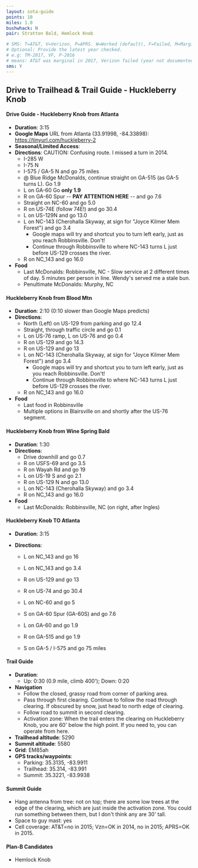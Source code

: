 ```yaml
---
layout: sota-guide
points: 10
miles: 1.0
bushwhack: N
pair: Stratton Bald, Hemlock Knob

# SMS: T=AT&T, V=Verizon, P=APRS. W=Worked (default), F=Failed, M=Marginal (some failed).
# Optional: Provide the latest year checked.
# e.g: TM-2017, VF, P-2016
# means: AT&T was marginal in 2017, Verizon failed (year not documented), APRS worked in 2016.
sms: Y
---
```

Drive to Trailhead & Trail Guide - Huckleberry Knob
--------------------------------------------------------
#### Drive Guide - Huckleberry Knob from Atlanta

* **Duration**: 3:15
* **Google Maps** URL from Atlanta (33.91998, -84.33898): https://tinyurl.com/huckleberry-2
* **Seasonal/Limited Access**:
* **Directions**: CAUTION: Confusing route.  I missed a turn in 2014.
    * I-285 W
    * I-75 N
    * I-575 / GA-5 N and go 75 miles
    * @ Blue Ridge McDonalds, continue straight on GA-515 (as GA-5 turns L). Go 1.9
    * L on GA-60 Go **only 1.9**
    * R on GA-60 Spur -- **PAY ATTENTION HERE** -- and go 7.6 
    * Straight on NC-60 and go 5.0
    * R on US-74E (follow 74E!) and go 30.4
    * L on US-129N and go 13.0
    * L on NC-143 (Cherohalla Skyway, at sign for "Joyce Kilmer Mem Forest") and go 3.4
      * Google maps will try and shortcut you to turn left early, just as you reach Robbinsville. Don't!
      * Continue through Robbinsville to where NC-143 turns L just before US-129 crosses the river.
    * R on NC_143 and go 16.0
* **Food**
    * Last McDonalds: Robbinsville, NC - Slow service at 2 different times of day. 5 minutes per person in line.  Wendy's served me a stale bun.
    * Penultimate McDonalds: Murphy, NC



#### Huckleberry Knob from Blood Mtn

- **Duration**: 2:10 (0:10 slower than Google Maps predicts)
- **Directions**:
  - North (Left) on US-129 from parking and go 12.4
  - Straight, through traffic circle and go 0.1
  - L on US-76 ramp, L on US-76 and go 0.4
  - R on US-129 and go 14.3
  - R on US-129 and go 13
  - L on NC-143 (Cherohalla Skyway, at sign for "Joyce Kilmer Mem Forest") and go 3.4
    - Google maps will try and shortcut you to turn left early, just as you reach Robbinsville. Don't!
    - Continue through Robbinsville to where NC-143 turns L just before US-129 crosses the river.
  - R on NC_143 and go 16.0
- **Food**
  - Last food in Robbinsville
  - Multiple options in Blairsville on and shortly after the US-76 segment.

#### 

#### Huckleberry Knob from Wine Spring Bald

* **Duration**: 1:30
* **Directions**:
    * Drive downhill and go 0.7
    * R on USFS-69 and go 3.5
    * R on Wayah Rd and go 19
    * L on US-19 S and go 2.1
    * R on US-129 N and go 13.0
    * L on NC-143 (Cherohalla Skyway) and go 3.4
    * R on NC_143 and go 16.0
* **Food**
    * Last McDonalds: Robbinsville, NC (on right, after Ingles)



#### Huckleberry Knob TO Atlanta

- **Duration**: 3:15

- **Directions**:

  - L on NC_143 and go 16

  - L on NC_143 and go 3.4

  - R on US-129 and go 13

  - R on US-74 and go 30.4

  - L on NC-60 and go 5

  - S on GA-60 Spur (GA-60S) and go 7.6

  - L on GA-60 and go 1.9

  - R on GA-515 and go 1.9

  - S on GA-5 / I-575 and go 75 miles


#### Trail Guide

* **Duration**: 
  * Up: 0:30 (0.9 mile, climb 400'); Down: 0:20
* **Navigation**
    * Follow the closed, grassy road from corner of parking area.
    * Pass through first clearing.  Continue to follow the road through clearing.  If obscured by snow, just head to north edge of clearing.
    * Follow road to summit in second clearing.
    * Activation zone: When the trail enters the clearing on Huckleberry Knob, you are 60' below the high point.  If you need to, you can operate from here.
* **Trailhead altitude**: 5290
* **Summit altitude**: 5580
* **Grid**: EM85ah
* **GPS tracks/waypoints**:
    * Parking: 35.3135, -83.9911
    * Trailhead: 35.314, -83.991
    * Summit: 35.3221, -83.9938

#### Summit Guide

* Hang antenna from tree: not on top; there are some low trees at the edge of the clearing, which are just inside the activation zone.  You could run something between them, but I don't think any are 30' tall.
* Space to guy mast: yes
* Cell coverage: AT&T=no in 2015; Vzn=OK in 2014, no in 2015; APRS=OK in 2015.

#### Plan-B Candidates

* Hemlock Knob
